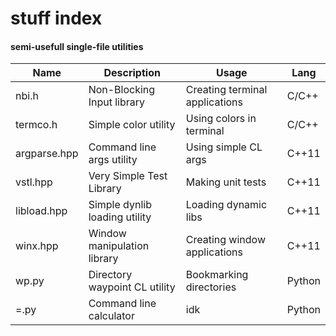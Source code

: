 # stuff index


#### semi-usefull single-file utilities
Name | Description | Usage | Lang
---- | ----------- | ----- | ----
nbi.h | Non-Blocking Input library | Creating terminal applications | C/C++
termco.h | Simple color utility | Using colors in terminal | C/C++
argparse.hpp | Command line args utility | Using simple CL args | C++11
vstl.hpp | Very Simple Test Library | Making unit tests | C++11
libload.hpp | Simple dynlib loading utility | Loading dynamic libs | C++11
winx.hpp | Window manipulation library | Creating window applications | C++11
wp.py | Directory waypoint CL utility | Bookmarking directories | Python
=.py | Command line calculator | idk | Python
